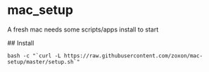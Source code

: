 # mac_setup
A fresh mac needs some scripts/apps install to start

## Install

```
bash -c "`curl -L https://raw.githubusercontent.com/zoxon/mac-setup/master/setup.sh`"
```
